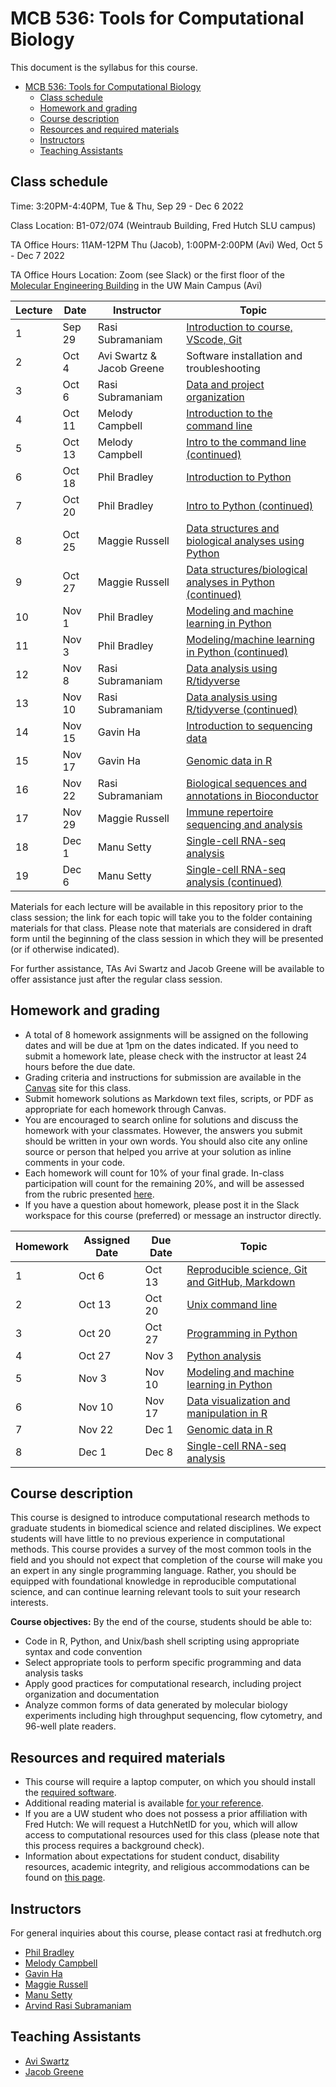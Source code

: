 # MCB 536: Tools for Computational Biology

This document is the syllabus for this course.

- [MCB 536: Tools for Computational Biology](#mcb-536-tools-for-computational-biology)
  - [Class schedule](#class-schedule)
  - [Homework and grading](#homework-and-grading)
  - [Course description](#course-description)
  - [Resources and required materials](#resources-and-required-materials)
  - [Instructors](#instructors)
  - [Teaching Assistants](#teaching-assistants)

## Class schedule

Time: 3:20PM-4:40PM, Tue & Thu, Sep 29 - Dec 6 2022

Class Location: B1-072/074 (Weintraub Building, Fred Hutch SLU campus)

TA Office Hours: 11AM-12PM Thu (Jacob), 1:00PM-2:00PM (Avi) Wed, Oct 5 - Dec 7 2022


TA Office Hours Location: Zoom (see Slack) or the first floor of the [Molecular Engineering Building](https://www.washington.edu/maps/#!/mol) in the UW Main Campus (Avi)

| Lecture | Date   | Instructor                | Topic                                                                           |
| ------- | ------ | ------------------------- | ------------------------------------------------------------------------------- |
| 1       | Sep 29 | Rasi Subramaniam          | [Introduction to course, VScode, Git](lectures/lecture01/)                      |
| 2       | Oct 4  | Avi Swartz & Jacob Greene | Software installation and troubleshooting                                       |
| 3       | Oct 6  | Rasi Subramaniam          | [Data and project organization](lectures/lecture03/)                            |
| 4       | Oct 11 | Melody Campbell           | [Introduction to the command line](lectures/lecture04/)                         |
| 5       | Oct 13 | Melody Campbell           | [Intro to the command line (continued)](lectures/lecture05/)                    |
| 6       | Oct 18 | Phil Bradley              | [Introduction to Python](lectures/lecture06/)                                   |
| 7       | Oct 20 | Phil Bradley              | [Intro to Python (continued)](lectures/lecture07/)                              |
| 8       | Oct 25 | Maggie Russell            | [Data structures and biological analyses using Python](lectures/lecture08/)     |
| 9       | Oct 27 | Maggie Russell            | [Data structures/biological analyses in Python (continued)](lectures/lecture09) |
| 10      | Nov 1  | Phil Bradley              | [Modeling and machine learning in Python](lectures/lecture10)                   |
| 11      | Nov 3  | Phil Bradley              | [Modeling/machine learning in Python (continued)](lectures/lecture11)           |
| 12      | Nov 8  | Rasi Subramaniam          | [Data analysis using R/tidyverse](lectures/lecture12/)                          |
| 13      | Nov 10 | Rasi Subramaniam          | [Data analysis using R/tidyverse (continued)](lectures/lecture13/)              |
| 14      | Nov 15 | Gavin Ha                  | [Introduction to sequencing data](lectures/lecture14/)                          |
| 15      | Nov 17 | Gavin Ha                  | [Genomic data in R](lectures/lecture15/)                                        |
| 16      | Nov 22 | Rasi Subramaniam          | [Biological sequences and annotations in Bioconductor](lectures/lecture16/)     |
| 17      | Nov 29 | Maggie Russell            | [Immune repertoire sequencing and analysis](lectures/lecture17/)                |
| 18      | Dec 1  | Manu Setty                | [Single-cell RNA-seq analysis](lectures/lecture18/)                             |
| 19      | Dec 6  | Manu Setty                | [Single-cell RNA-seq analysis (continued)](lectures/lecture19/)                 |

Materials for each lecture will be available in this repository prior to the class session;
the link for each topic will take you to the folder containing materials for that class.
Please note that materials are considered in draft form until the beginning of the class session in which they will be presented (or if otherwise indicated).

For further assistance, TAs Avi Swartz and Jacob Greene will be available to offer assistance just after the regular class session.

## Homework and grading

- A total of 8 homework assignments will be assigned on the following dates and will be due at 1pm on the dates indicated.
  If you need to submit a homework late, please check with the instructor at least 24 hours before the due date.
- Grading criteria and instructions for submission are available in the [Canvas](http://canvas.uw.edu) site for this class.
- Submit homework solutions as Markdown text files, scripts, or PDF as appropriate for each homework through Canvas.
- You are encouraged to search online for solutions and discuss the homework with your classmates.
  However, the answers you submit should be written in your own words.
  You should also cite any online source or person that helped you arrive at your solution as inline comments in your code.
- Each homework will count for 10% of your final grade. In-class participation will count for the remaining 20%, and will be assessed from the rubric presented [here](lectures/lecture01/participation_rubric.md).
- If you have a question about homework, please post it in the Slack workspace for this course (preferred) or message an instructor directly.

| Homework | Assigned Date | Due Date | Topic                                                                  |
| -------- | ------------- | -------- | ---------------------------------------------------------------------- |
| 1        | Oct 6         | Oct 13   | [Reproducible science, Git and GitHub, Markdown](homeworks/homework01) |
| 2        | Oct 13        | Oct 20   | [Unix command line](homeworks/homework02)                              |
| 3        | Oct 20        | Oct 27   | [Programming in Python](homeworks/homework03)                          |
| 4        | Oct 27        | Nov 3    | [Python analysis](homeworks/homework04)                                |
| 5        | Nov 3         | Nov 10   | [Modeling and machine learning in Python](homeworks/homework05)        |
| 6        | Nov 10        | Nov 17   | [Data visualization and manipulation in R](homeworks/homework06)       |
| 7        | Nov 22        | Dec 1    | [Genomic data in R](homeworks/homework07)                              |
| 8        | Dec 1         | Dec 8    | [Single-cell RNA-seq analysis](homeworks/homework08)                   |

## Course description

This course is designed to introduce computational research methods to graduate students in biomedical science and related disciplines.
We expect students will have little to no previous experience in computational methods.
This course provides a survey of the most common tools in the field and you should not expect that completion of the course will make you an expert in any single programming language.
Rather, you should be equipped with foundational knowledge in reproducible computational science, and can continue learning relevant tools to suit your research interests.

**Course objectives:** By the end of the course, students should be able to:

- Code in R, Python, and Unix/bash shell scripting using appropriate syntax and code convention
- Select appropriate tools to perform specific programming and data analysis tasks
- Apply good practices for computational research, including project organization and documentation
- Analyze common forms of data generated by molecular biology experiments including high throughput sequencing,
  flow cytometry, and 96-well plate readers.

## Resources and required materials

- This course will require a laptop computer, on which you should install the [required software](software/README.md).
- Additional reading material is available [for your reference](reference.md).
- If you are a UW student who does not possess a prior affiliation with Fred Hutch: We will request a HutchNetID for you,
  which will allow access to computational resources used for this class (please note that this process
  requires a background check).
- Information about expectations for student conduct, disability resources, academic integrity, and religious
  accommodations can be found on [this page](https://registrar.washington.edu/staffandfaculty/syllabi-guidelines/).

## Instructors

For general inquiries about this course, please contact rasi at fredhutch.org

- [Phil Bradley](https://www.fredhutch.org/en/labs/profiles/bradley-phil.html)
- [Melody Campbell](https://www.fredhutch.org/en/faculty-lab-directory/campbell-melody.html)
- [Gavin Ha](https://gavinhalab.org/people/Gavin-Ha/)
- [Maggie Russell](https://www.linkedin.com/in/magdalena-russell/)
- [Manu Setty](https://research.fredhutch.org/setty/en.html)
- [Arvind Rasi Subramaniam](http://rasilab.fredhutch.org)

## Teaching Assistants

- [Avi Swartz](https://www.linkedin.com/in/avi-swartz/)
- [Jacob Greene](https://www.linkedin.com/in/jacob-greene-890aa318a/)
